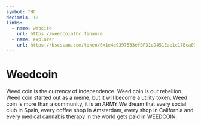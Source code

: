 ```yaml
---
symbol: THC
decimals: 18
links:
  - name: website
    url: https://weedcointhc.finance
  - name: explorer
    url: https://bscscan.com/token/0x1e4e9397533efBF31eD451Eae1c17Bca090Bc9ef
---
```


# Weedcoin

Weed coin is the currency of independence. Weed coin is our rebellion. Weed coin started out as a meme, but it will become a utility token. Weed coin is more than a community, it is an ARMY.We dream that every social club in Spain, every coffee shop in Amsterdam, every shop in California and every medical cannabis therapy in the world gets paid in WEEDCOIN.
